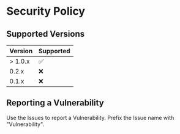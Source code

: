 # Security Policy

## Supported Versions

| Version | Supported          |
| ------- | ------------------ |
| > 1.0.x | :white_check_mark: |
| 0.2.x   | :x:                |
| 0.1.x   | :x:                |

## Reporting a Vulnerability

Use the Issues to report a Vulnerability. Prefix the Issue name with "Vulnerability".
